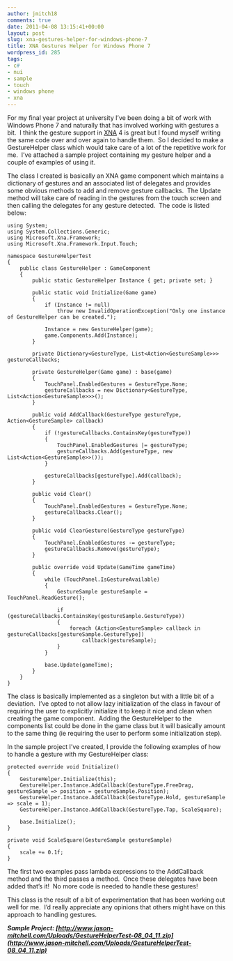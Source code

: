 ```yaml
---
author: jmitch18
comments: true
date: 2011-04-08 13:15:41+00:00
layout: post
slug: xna-gestures-helper-for-windows-phone-7
title: XNA Gestures Helper for Windows Phone 7
wordpress_id: 285
tags:
- c#
- nui
- sample
- touch
- windows phone
- xna
---
```


For my final year project at university I’ve been doing a bit of work with Windows Phone 7 and naturally that has involved working with gestures a bit.  I think the gesture support in [XNA](http://create.msdn.com) 4 is great but I found myself writing the same code over and over again to handle them.  So I decided to make a GestureHelper class which would take care of a lot of the repetitive work for me.  I’ve attached a sample project containing my gesture helper and a couple of examples of using it.

<!-- more -->

The class I created is basically an XNA game component which maintains a dictionary of gestures and an associated list of delegates and provides some obvious methods to add and remove gesture callbacks.  The Update method will take care of reading in the gestures from the touch screen and then calling the delegates for any gesture detected.  The code is listed below:


    using System;
    using System.Collections.Generic;
    using Microsoft.Xna.Framework;
    using Microsoft.Xna.Framework.Input.Touch;

    namespace GestureHelperTest
    {
        public class GestureHelper : GameComponent
        {
            public static GestureHelper Instance { get; private set; }

            public static void Initialize(Game game)
            {
                if (Instance != null)
                    throw new InvalidOperationException("Only one instance of GestureHelper can be created.");

                Instance = new GestureHelper(game);
                game.Components.Add(Instance);
            }

            private Dictionary<GestureType, List<Action<GestureSample>>> gestureCallbacks;

            private GestureHelper(Game game) : base(game)
            {
                TouchPanel.EnabledGestures = GestureType.None;
                gestureCallbacks = new Dictionary<GestureType, List<Action<GestureSample>>>();
            }

            public void AddCallback(GestureType gestureType, Action<GestureSample> callback)
            {
                if (!gestureCallbacks.ContainsKey(gestureType))
                {
                    TouchPanel.EnabledGestures |= gestureType;
                    gestureCallbacks.Add(gestureType, new List<Action<GestureSample>>());
                }

                gestureCallbacks[gestureType].Add(callback);
            }

            public void Clear()
            {
                TouchPanel.EnabledGestures = GestureType.None;
                gestureCallbacks.Clear();
            }

            public void ClearGesture(GestureType gestureType)
            {
                TouchPanel.EnabledGestures -= gestureType;
                gestureCallbacks.Remove(gestureType);
            }

            public override void Update(GameTime gameTime)
            {
                while (TouchPanel.IsGestureAvailable)
                {
                    GestureSample gestureSample = TouchPanel.ReadGesture();

                    if (gestureCallbacks.ContainsKey(gestureSample.GestureType))
                    {
                        foreach (Action<GestureSample> callback in gestureCallbacks[gestureSample.GestureType])
                            callback(gestureSample);
                    }
                }

                base.Update(gameTime);
            }
        }
    }


The class is basically implemented as a singleton but with a little bit of a deviation.  I’ve opted to not allow lazy initialization of the class in favour of requiring the user to explicitly initialize it to keep it nice and clean when creating the game component.  Adding the GestureHelper to the components list could be done in the game class but it will basically amount to the same thing (ie requiring the user to perform some initialization step).

In the sample project I’ve created, I provide the following examples of how to handle a gesture with my GestureHelper class:


    protected override void Initialize()
    {
        GestureHelper.Initialize(this);
        GestureHelper.Instance.AddCallback(GestureType.FreeDrag, gestureSample => position = gestureSample.Position);
        GestureHelper.Instance.AddCallback(GestureType.Hold, gestureSample => scale = 1);
        GestureHelper.Instance.AddCallback(GestureType.Tap, ScaleSquare);

        base.Initialize();
    }

    private void ScaleSquare(GestureSample gestureSample)
    {
        scale += 0.1f;
    }


The first two examples pass lambda expressions to the AddCallback method and the third passes a method.  Once these delegates have been added that’s it!  No more code is needed to handle these gestures!

This class is the result of a bit of experimentation that has been working out well for me.  I’d really appreciate any opinions that others might have on this approach to handling gestures.

_**Sample Project: [http://www.jason-mitchell.com/Uploads/GestureHelperTest-08_04_11.zip](http://www.jason-mitchell.com/Uploads/GestureHelperTest-08_04_11.zip)**_
